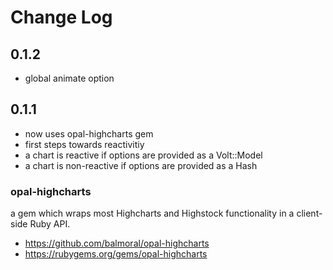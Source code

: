 # Change Log

## 0.1.2

- global animate option
 
## 0.1.1

- now uses opal-highcharts gem  
- first steps towards reactivitiy
- a chart is reactive if options are provided as a Volt::Model
- a chart is non-reactive if options are provided as a Hash  

### opal-highcharts
a gem which wraps most Highcharts and Highstock functionality in a client-side Ruby API.
- https://github.com/balmoral/opal-highcharts
- https://rubygems.org/gems/opal-highcharts




